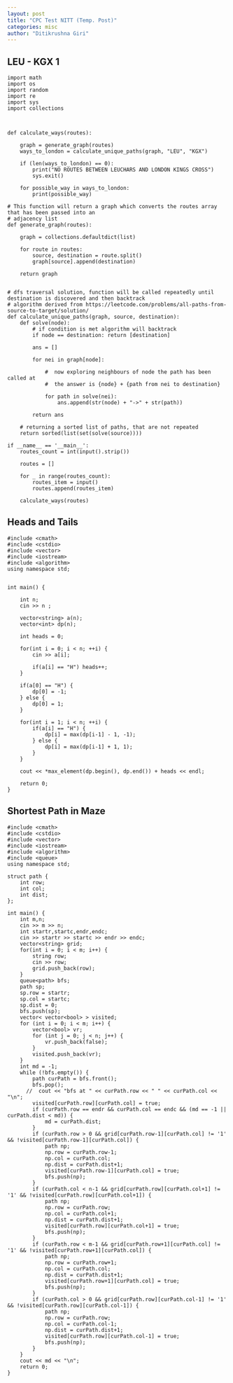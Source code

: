 ```yaml
---
layout: post
title: "CPC Test NITT (Temp. Post)"
categories: misc
author: "Ditikrushna Giri"
---
```



## LEU - KGX 1



    import math
    import os
    import random
    import re
    import sys
    import collections 
    
 
    
    def calculate_ways(routes):
    
        graph = generate_graph(routes)
        ways_to_london = calculate_unique_paths(graph, "LEU", "KGX")
        
        if (len(ways_to_london) == 0):
            print("NO ROUTES BETWEEN LEUCHARS AND LONDON KINGS CROSS")
            sys.exit()
            
        for possible_way in ways_to_london:
            print(possible_way)
        
    # This function will return a graph which converts the routes array that has been passed into an
    # adjacency list 
    def generate_graph(routes):
        
        graph = collections.defaultdict(list)
        
        for route in routes:
            source, destination = route.split()
            graph[source].append(destination)
    
        return graph
    
    
    # dfs traversal solution, function will be called repeatedly until destination is discovered and then backtrack
    # algorithm derived from https://leetcode.com/problems/all-paths-from-source-to-target/solution/
    def calculate_unique_paths(graph, source, destination):
        def solve(node):
            # if condition is met algorithm will backtrack
            if node == destination: return [destination]
            
            ans = []
            
            for nei in graph[node]:
                
                #  now exploring neighbours of node the path has been called at
                #  the answer is {node} + {path from nei to destination}
                
                for path in solve(nei):
                    ans.append(str(node) + "->" + str(path))
                    
            return ans
    
        # returning a sorted list of paths, that are not repeated
        return sorted(list(set(solve(source))))
    
    if __name__ == '__main__':
        routes_count = int(input().strip())
    
        routes = []
    
        for _ in range(routes_count):
            routes_item = input()
            routes.append(routes_item)
    
        calculate_ways(routes)
     





## Heads and Tails 
    #include <cmath>
    #include <cstdio>
    #include <vector>
    #include <iostream>
    #include <algorithm>
    using namespace std;
    
    
    int main() {
      
        int n;
        cin >> n ;
        
        vector<string> a(n);
        vector<int> dp(n);
        
        int heads = 0;
        
        for(int i = 0; i < n; ++i) {
            cin >> a[i];
            
            if(a[i] == "H") heads++;
        }
        
        if(a[0] == "H") {
            dp[0] = -1;
        } else {
            dp[0] = 1;
        }
        
        for(int i = 1; i < n; ++i) {
            if(a[i] == "H") {
                dp[i] = max(dp[i-1] - 1, -1);
            } else {
                dp[i] = max(dp[i-1] + 1, 1);
            }
        }
        
        cout << *max_element(dp.begin(), dp.end()) + heads << endl;
        
        return 0;
    }

## Shortest Path in Maze
    #include <cmath>
    #include <cstdio>
    #include <vector>
    #include <iostream>
    #include <algorithm>
    #include <queue>
    using namespace std;
    
    struct path {
        int row;
        int col;
        int dist;
    };
    
    int main() {
        int m,n;
        cin >> m >> n;
        int startr,startc,endr,endc;
        cin >> startr >> startc >> endr >> endc;
        vector<string> grid;
        for(int i = 0; i < m; i++) {
            string row;
            cin >> row;
            grid.push_back(row);
        }
        queue<path> bfs;
        path sp;
        sp.row = startr;
        sp.col = startc;
        sp.dist = 0;
        bfs.push(sp);
        vector< vector<bool> > visited;
        for (int i = 0; i < m; i++) {
            vector<bool> vr;
            for (int j = 0; j < n; j++) {
                vr.push_back(false);
            }
            visited.push_back(vr);
        }
        int md = -1;
        while (!bfs.empty()) {
            path curPath = bfs.front();
            bfs.pop();
          //  cout << "bfs at " << curPath.row << " " << curPath.col << "\n";
            visited[curPath.row][curPath.col] = true;
            if (curPath.row == endr && curPath.col == endc && (md == -1 || curPath.dist < md)) {
                md = curPath.dist;
            }
            if (curPath.row > 0 && grid[curPath.row-1][curPath.col] != '1' && !visited[curPath.row-1][curPath.col]) {
                path np;
                np.row = curPath.row-1;
                np.col = curPath.col;
                np.dist = curPath.dist+1;
                visited[curPath.row-1][curPath.col] = true;
                bfs.push(np);
            }
            if (curPath.col < n-1 && grid[curPath.row][curPath.col+1] != '1' && !visited[curPath.row][curPath.col+1]) {
                path np;
                np.row = curPath.row;
                np.col = curPath.col+1;
                np.dist = curPath.dist+1;
                visited[curPath.row][curPath.col+1] = true;
                bfs.push(np);
            }
            if (curPath.row < m-1 && grid[curPath.row+1][curPath.col] != '1' && !visited[curPath.row+1][curPath.col]) {
                path np;
                np.row = curPath.row+1;
                np.col = curPath.col;
                np.dist = curPath.dist+1;
                visited[curPath.row+1][curPath.col] = true;
                bfs.push(np);
            }
            if (curPath.col > 0 && grid[curPath.row][curPath.col-1] != '1' && !visited[curPath.row][curPath.col-1]) {
                path np;
                np.row = curPath.row;
                np.col = curPath.col-1;
                np.dist = curPath.dist+1;
                visited[curPath.row][curPath.col-1] = true;
                bfs.push(np);
            }
        }
        cout << md << "\n";
        return 0;
    }
